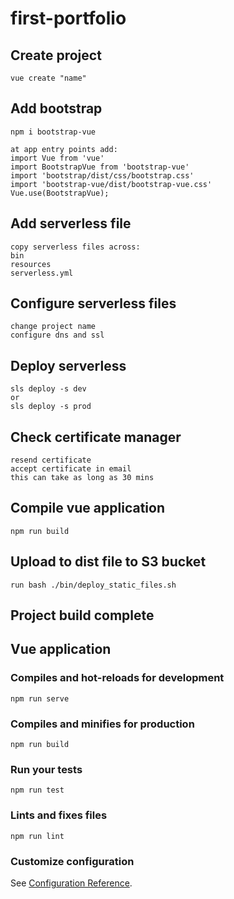 # first-portfolio

## Create project
```
vue create "name"
```

## Add bootstrap
```
npm i bootstrap-vue

at app entry points add:
import Vue from 'vue'
import BootstrapVue from 'bootstrap-vue'
import 'bootstrap/dist/css/bootstrap.css'
import 'bootstrap-vue/dist/bootstrap-vue.css'
Vue.use(BootstrapVue);
```

## Add serverless file
```
copy serverless files across:
bin
resources
serverless.yml
```

## Configure serverless files
```
change project name
configure dns and ssl
```

## Deploy serverless
```
sls deploy -s dev 
or 
sls deploy -s prod
```

## Check certificate manager
```
resend certificate
accept certificate in email
this can take as long as 30 mins
``` 
## Compile vue application
```
npm run build
```

## Upload to dist file to S3 bucket
```
run bash ./bin/deploy_static_files.sh
```
## Project build complete


## Vue application 

### Compiles and hot-reloads for development
```
npm run serve
```

### Compiles and minifies for production
```
npm run build
```

### Run your tests
```
npm run test
```

### Lints and fixes files
```
npm run lint
```

### Customize configuration
See [Configuration Reference](https://cli.vuejs.org/config/).
